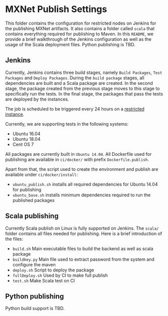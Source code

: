 <!--- Licensed to the Apache Software Foundation (ASF) under one -->
<!--- or more contributor license agreements.  See the NOTICE file -->
<!--- distributed with this work for additional information -->
<!--- regarding copyright ownership.  The ASF licenses this file -->
<!--- to you under the Apache License, Version 2.0 (the -->
<!--- "License"); you may not use this file except in compliance -->
<!--- with the License.  You may obtain a copy of the License at -->

<!---   http://www.apache.org/licenses/LICENSE-2.0 -->

<!--- Unless required by applicable law or agreed to in writing, -->
<!--- software distributed under the License is distributed on an -->
<!--- "AS IS" BASIS, WITHOUT WARRANTIES OR CONDITIONS OF ANY -->
<!--- KIND, either express or implied.  See the License for the -->
<!--- specific language governing permissions and limitations -->
<!--- under the License. -->

# MXNet Publish Settings

This folder contains the configuration for restricted nodes on Jenkins for the publishing MXNet artifacts. It also contains a folder called `scala` that contains everything required for publishing to Maven. In this `README`, we provide a brief walkthrough of the Jenkins configuration as well as the usage of the Scala deployment files. Python publishing is TBD.

## Jenkins
Currently, Jenkins contains three build stages, namely `Build Packages`, `Test Packages` and `Deploy Packages`. During the `build package` stages, all dependencies are built and a Scala package are created. In the second stage, the package created from the previous stage moves to this stage to specifically run the tests. In the final stage, the packages that pass the tests are deployed by the instances.

The job is scheduled to be triggered every 24 hours on a [restricted instance](http://jenkins.mxnet-ci.amazon-ml.com/blue/organizations/jenkins/restricted-publish-artifacts).

Currently, we are supporting tests in the following systems:

- Ubuntu 16.04
- Ubuntu 18.04
- Cent OS 7

All packages are currently built in `Ubuntu 14.04`. All Dockerfile used for publishing are available in `ci/docker/` with prefix `Dockerfile.publish`.

Apart from that, the script used to create the environment and publish are available under `ci/docker/install`:

- `ubuntu_publish.sh` installs all required dependencies for Ubuntu 14.04 for publishing
- `ubuntu_base.sh` installs minimum dependencies required to run the published packages

## Scala publishing
Currently Scala publish on Linux is fully supported on Jenkins. The `scala/` folder contains all files needed for publishing. Here is a brief introduction of the files:

- `build.sh` Main executable files to build the backend as well as scala package
- `buildkey.py` Main file used to extract password from the system and configure the maven
- `deploy.sh` Script to deploy the package
- `fullDeploy.sh` Used by CI to make full publish
- `test.sh` Make Scala test on CI

## Python publishing
Python build support is TBD.
